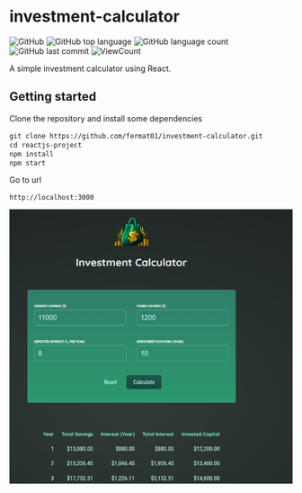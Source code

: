 # investment-calculator




![GitHub](https://img.shields.io/github/license/fermat01/investment-calculator?style=flat)
![GitHub top language](https://img.shields.io/github/languages/top/fermat01/investment-calculator?style=flat)
![GitHub language count](https://img.shields.io/github/languages/count/fermat01/investment-calculator?style=flat)
![GitHub last commit](https://img.shields.io/github/last-commit/fermat01/investment-calculator?style=flat)
![ViewCount](https://views.whatilearened.today/views/github/fermat01/investment-calculator.svg?cache=remove)

A simple investment calculator using React.




## Getting started
Clone the repository and install some dependencies
```
git clone https://github.com/fermat01/investment-calculator.git
cd reactjs-project
npm install
npm start
```

Go to url 
```
http://localhost:3000

```



<img src="public/invest-cal.png"/>

